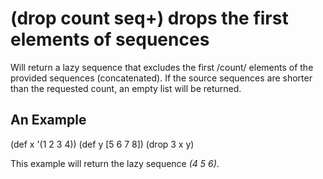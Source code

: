 # (drop count seq+) drops the first elements of sequences
Will return a lazy sequence that excludes the first /count/ elements of the provided sequences (concatenated). If the source sequences are shorter than the requested count, an empty list will be returned.

## An Example

  (def x '(1 2 3 4))
  (def y [5 6 7 8])
  (drop 3 x y)

This example will return the lazy sequence _(4 5 6)_.
